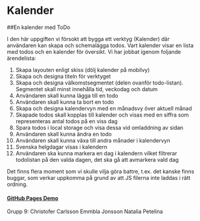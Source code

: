 # Kalender
##En kalender med ToDo

I den här uppgiften vi försokt att bygga ett verktyg (Kalender) där användaren kan skapa och schemalägga todos.
 Vart kalender visar en lista med todos och en kalender för översikt.
 Vi har jobbat igenom foljande ärendelista:
 
 1. Skapa layouten enligt skiss (dölj kalender på mobilvy)
 2. Skapa och designa titeln för verktyget
 3. Skapa och designa välkomstsegmentet (delen ovanför todo-listan). Segmentet skall minst innehålla tid, veckodag och datum
 4. Användaren skall kunna lägga till en todo
 5. Användaren skall kunna ta bort en todo
 6. Skapa och designa kalendervyn med en månadsvy över aktuell månad
 7. Skapade todos skall kopplas till kalender och visas med en siffra som representeras antal todos på en viss dag
 8. Spara todos i local storage och visa dessa vid omladdning av sidan
 9. Användaren skall kunna ändra en todo
 10. Användaren skall kunna växa till andra månader i kalendervyn
 11. Svenska helgdagar visas i kalendern
 12. Användaren ska kunna markera en dag i kalendern vilket filtrerar todolistan på den valda dagen, det ska gå att avmarkera vald dag
 
 Det finns flera moment som vi skulle vilja göra battre, t.ex. det kanske finns buggar,
  som verkar uppkomma på grund av att JS filerna inte laddas i rätt ordning.


 
#### [GitHub Pages Demo](https://christofer41.github.io/Kalender/)
 
 Grupp 9:
 Christofer Carlsson
 Emmbla Jonsson
 Natalia Petelina
  
